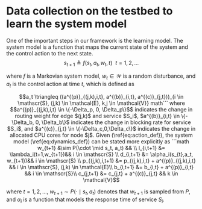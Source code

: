# Data collection on the testbed to learn the system model

One of the important steps in our framework is the learning model. The system model is a function that maps the current state of the system and the control action to the next state.
$$s_{t+1} \triangleq f(s_t, a_t, w_t, t) \ \ t=1,2,... $$

where $f$ is a Markovian system model, $w_t \in \mathcal{W}$ is a random disturbance, and $a_t$ is the control action at time $t$, which is defined as

```math
a_t \triangleq ((a^{(p)}_{(j,k),i,t}, a^{(b)}_{i,t}, a^{(c)}_{j,t}))_{i \in \mathscr{S}, (j,k) \in \mathcal{E}, k,j \in \mathcal{V}} math```

where
$$a^{(p)}_{(j,k),i,t} \in \{-\Delta_p, 0, \Delta_p\}$$
indicates the change in routing weight for edge $(j,k)$ and service $S_i$, $a^{(b)}_{i,t} \in \{-\Delta_b, 0, \Delta_b\}$ indicates the change in blocking rate for service $S_i$, and $a^{(c)}_{j,t} \in \{-\Delta_c,0,\Delta_c\}$ indicates the change in allocated CPU cores for node $j$.

Given (\ref{eq:action_def}), the system model (\ref{eq:dynamics_def}) can be stated more explicitly as

```math
w_{t+1} &\sim P(\cdot \mid s_t, a_t) && \\
l_{i,t+1} &= \lambda_i(t+1,w_{t+1})&& i \in \mathscr{S} \\
d_{i,t+1} &= \alpha_i(s_{t},a_t, w_{t+1})&& i \in \mathscr{S} \\
p_{(j,k),i,t+1} &= p_{(j,k),i,t} + a^{(p)}_{(j,k),i,t} && i \in \mathscr{S}, (j,k) \in \mathcal{E}\\
b_{i,t+1} &= b_{i,t} + a^{(p)}_{i,t}  && i \in \mathscr{S}\\
c_{j,t+1} &= c_{j,t} + a^{(c)}_{j,t} && k \in \mathcal{V}
```

where $t=1,2,\hdots$, $w_{t+1} \sim P(\cdot \mid s_t, a_t)$ denotes that $w_{t+1}$ is sampled from $P$, and $\alpha_i$ is a function that models the response time of service $S_i$.
